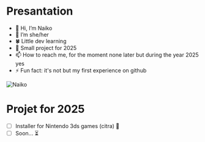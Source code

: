 # Presantation

- 👋 Hi, I’m Naiko
- 👀 I’m she/her
- 🍀 Little dev learning
- 🍃 Small project for 2025 
- 📫 How to reach me, for the moment none later but during the year 2025 yes
- ⚡ Fun fact: it's not but my first experience on github

![Naiko](https://github.com/user-attachments/assets/7654b5c0-c7bb-41a0-b68f-464b432cd8a6)

# Projet for 2025

- [ ] Installer for Nintendo 3ds games (citra) 🍋
- [ ] Soon... ⏳

<!---
Naiik0-0/Naiik0-0 is a ✨ special ✨ repository because its `README.md` (this file) appears on your GitHub profile.
You can click the Preview link to take a look at your changes.
--->
